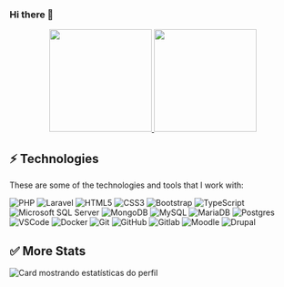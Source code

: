 ### Hi there 👋

<div align="center">
  <a href="https://github.com/jonathasalves8">
    <img height="180em" src="https://github-readme-stats.vercel.app/api?username=jonathasalves8&show_icons=true&theme=dracula&include_all_commits=true&count_private=true"/>
    <img height="180em" src="https://github-readme-stats.vercel.app/api/top-langs/?username=jonathasalves8&layout=compact&langs_count=7&theme=dracula"/>
  </a>
</div>

## ⚡ Technologies

These are some of the technologies and tools that I work with:

![PHP](https://img.shields.io/badge/PHP-777BB4?style=flat-square&logo=php&logoColor=white)
![Laravel](https://img.shields.io/badge/Laravel-100000?style=flat-square&logo=laravel)
![HTML5](https://img.shields.io/badge/-HTML5-E34F26?style=flat-square&logo=html5&logoColor=white)
![CSS3](https://img.shields.io/badge/-CSS3-1572B6?style=flat-square&logo=css3)
![Bootstrap](https://img.shields.io/badge/-Bootstrap-563D7C?style=flat-square&logo=bootstrap)
![TypeScript](https://img.shields.io/badge/-TypeScript-007ACC?style=flat-square&logo=typescript)
![Microsoft SQL Server](https://img.shields.io/badge/-SQL%20Server-CC2927?style=flat-square&logo=microsoft-sql-server&logoColor=white)
![MongoDB](https://img.shields.io/badge/-MongoDB-black?style=flat-square&logo=mongodb)
![MySQL](https://img.shields.io/badge/-MySQL-4479A1?style=flat-square&logo=mysql&logoColor=white)
![MariaDB](https://img.shields.io/badge/MariaDB-003545?style=flat-square&logo=mariadb&logoColor=white)
![Postgres](https://img.shields.io/badge/postgres-%23316192.svg?style=flat-square&&logo=postgresql&logoColor=white)
![VSCode](https://img.shields.io/badge/-VSCode-007ACC?style=flat-square&logo=visual-studio-code&logoColor=white)
![Docker](https://img.shields.io/badge/-Docker-2496ED?style=flat-square&logo=docker&logoColor=white)
![Git](https://img.shields.io/badge/-Git-black?style=flat-square&logo=git)
![GitHub](https://img.shields.io/badge/-GitHub-181717?style=flat-square&logo=github)
![Gitlab](https://img.shields.io/badge/GitLab-100000?style=flat-square&logo=gitlab)
![Moodle](https://img.shields.io/badge/Moodle-100000?style=flat-square&logo=moodle)
![Drupal](https://img.shields.io/badge/Drupal-100000?style=flat-square&logo=drupal)

## :white_check_mark: More Stats

![Card mostrando estatísticas do perfil](https://github-profile-summary-cards.vercel.app/api/cards/profile-details?username=jonathasalves8&theme=dracula)

